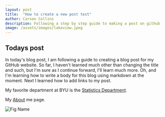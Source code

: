 ```yaml
---
layout: post
title:  "How to create a new post test"
author: Carson Collins
description: Following a step by step guide to making a post on github.
image: /assets/images/lakeview.jpeg
---
```

## Todays post

In today's blog post, I am following a guide to creating a blog post for my GitHub website. So far, I haven't learned much other than changing the title and such, but I'm sure as I continue forward, I'll learn much more. Oh, and I'm learning how to write a body for this blog using markdown at the moment. Next I learned how to add links to my post. 

My favorite department at BYU is the [Statistics Department](https://statistics.byu.edu).

My [About]({{site.url}}/{{site.baseurl}}/about) me page.

![Fig Name](images/lakeview.jpeg)

